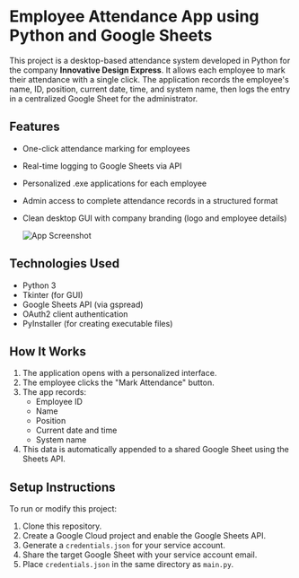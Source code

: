# Employee Attendance App using Python and Google Sheets

This project is a desktop-based attendance system developed in Python for the company **Innovative Design Express**. It allows each employee to mark their attendance with a single click. The application records the employee's name, ID, position, current date, time, and system name, then logs the entry in a centralized Google Sheet for the administrator.

## Features

- One-click attendance marking for employees
- Real-time logging to Google Sheets via API
- Personalized .exe applications for each employee
- Admin access to complete attendance records in a structured format
- Clean desktop GUI with company branding (logo and employee details)

  ![App Screenshot](blob/main/app%20Image/screenshot.PNG)

## Technologies Used

- Python 3
- Tkinter (for GUI)
- Google Sheets API (via gspread)
- OAuth2 client authentication
- PyInstaller (for creating executable files)

## How It Works

1. The application opens with a personalized interface.
2. The employee clicks the "Mark Attendance" button.
3. The app records:
   - Employee ID
   - Name
   - Position
   - Current date and time
   - System name
4. This data is automatically appended to a shared Google Sheet using the Sheets API.

## Setup Instructions

To run or modify this project:

1. Clone this repository.
2. Create a Google Cloud project and enable the Google Sheets API.
3. Generate a `credentials.json` for your service account.
4. Share the target Google Sheet with your service account email.
5. Place `credentials.json` in the same directory as `main.py`.
